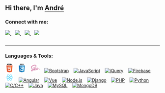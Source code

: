 ## Hi there, I'm [André][website]

### Connect with me:

<a href="https://andrevital.com/" target="_blank">
    <img alt"andrevital.com" width="25px" src="https://www.andrevital.com/images/logo_contained_negative.svg">
</a>
&nbsp;&nbsp;
<a href="https://linkedin.com/in/andrevitalb/" target="_blank">
    <img alt"André Vital | LinkedIn" width="25px" src="https://image.flaticon.com/icons/svg/1409/1409945.svg">
</a>
&nbsp;&nbsp;
<a href="https://twitter.com/andrevitalb" target="_blank">
    <img alt"André Vital | Twitter" width="25px" src="https://image.flaticon.com/icons/svg/1409/1409937.svg">
</a>
&nbsp;&nbsp;
<a href="https://instagram.com/im_andrevital" target="_blank">
    <img alt"André Vital | Instagram" width="25px" src="https://image.flaticon.com/icons/svg/1409/1409946.svg">
</a>

<br/>
<br/>

___
### Languages & Tools:

[<img align="left" alt="HTML5" width="28px" src="https://raw.githubusercontent.com/github/explore/80688e429a7d4ef2fca1e82350fe8e3517d3494d/topics/html/html.png" />](#)
&nbsp;&nbsp;
[<img alt="CSS3" width="28px" src="https://raw.githubusercontent.com/github/explore/80688e429a7d4ef2fca1e82350fe8e3517d3494d/topics/css/css.png" />](#)
&nbsp;&nbsp;
[<img alt="Sass" width="28px" src="https://raw.githubusercontent.com/github/explore/80688e429a7d4ef2fca1e82350fe8e3517d3494d/topics/sass/sass.png" />](#)
&nbsp;&nbsp;
[<img alt="Bootstrap" width="28px" src="https://seeklogo.com/images/B/bootstrap-logo-3C30FB2A16-seeklogo.com.png" />](#)
&nbsp;&nbsp;
[<img alt="JavaScript" width="28px" src="https://seeklogo.com/images/J/javascript-js-logo-2949701702-seeklogo.com.png" />](#)
&nbsp;&nbsp;
[<img alt="jQuery" height="28px" src="https://seeklogo.com/images/J/jquery-logo-BD35C03823-seeklogo.com.png" />](#)
&nbsp;&nbsp;
[<img alt="Firebase" width="22px" src="https://seeklogo.com/images/F/firebase-logo-402F407EE0-seeklogo.com.png" />](#)
&nbsp;&nbsp;
[<img alt="React" width="28px" src="https://raw.githubusercontent.com/github/explore/80688e429a7d4ef2fca1e82350fe8e3517d3494d/topics/react/react.png" />](#)
&nbsp;&nbsp;
[<img alt="Angular" width="28px" src="https://seeklogo.com/images/A/angular-logo-B76B1CDE98-seeklogo.com.png" />](#)
&nbsp;&nbsp;
[<img alt="Vue" width="28px" src="https://seeklogo.com/images/V/vuejs-logo-17D586B587-seeklogo.com.png" />](#)
&nbsp;&nbsp;
[<img alt="Node.js" width="25px" src="https://seeklogo.com/images/N/nodejs-logo-FBE122E377-seeklogo.com.png" />](#)
&nbsp;&nbsp;
[<img alt="Django" width="22px" src="https://seeklogo.com/images/D/django-logo-F46C1DD95E-seeklogo.com.png" />](#)
&nbsp;&nbsp;
[<img alt="PHP" height="28px" src="https://seeklogo.com/images/P/PHP-logo-0B2FDC4529-seeklogo.com.png" />](#)
&nbsp;&nbsp;
[<img alt="Python" width="28px" src="https://seeklogo.com/images/P/python-logo-A32636CAA3-seeklogo.com.png">](#)
&nbsp;&nbsp;
[<img alt="C/C++" width="28px" src="https://seeklogo.com/images/C/c-logo-43CE78FF9C-seeklogo.com.png">](#)
&nbsp;&nbsp;
[<img alt="Java" width="28px" src="https://seeklogo.com/images/J/java-logo-7F8B35BAB3-seeklogo.com.png">](#)
&nbsp;&nbsp;
[<img alt="MySQL" height="33px" src="https://seeklogo.com/images/M/MySQL-logo-F6FF285A58-seeklogo.com.png">](#)
&nbsp;&nbsp;
[<img alt="MongoDB" height="33px" src="https://seeklogo.com/images/M/mongodb-logo-427DDF8FDE-seeklogo.com.png">](#)
&nbsp;&nbsp;

[website]: https://andrevital.com/